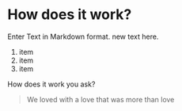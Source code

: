 # How does it work?

Enter Text in Markdown format. new text here.

1. item
2. item
3. item

How does it work you ask?

> We loved with a love that was more than love

